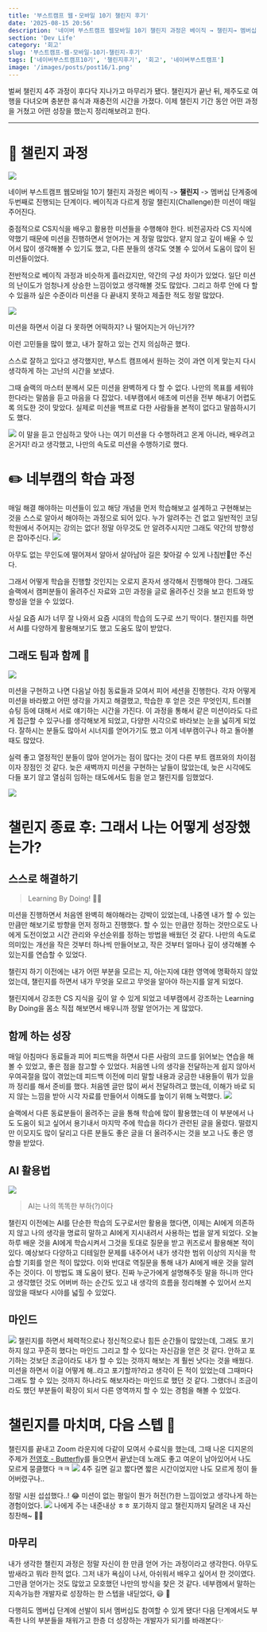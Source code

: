 ```yaml
---
title: '부스트캠프 웹・모바일 10기 챌린지 후기'
date: '2025-08-15 20:56'
description: '네이버 부스트캠프 웹모바일 10기 챌린지 과정은 베이직 → 챌린지→ 멤버십 단계중에 두번째로 진행되는 단계이다. 베이직과 다르게 정말 챌린지(Challenge)한 미션이 매일 주어진다.중점적으로 CS지식을 배우고 활용한 미션들을 수행해야 한다. 비전공자라 CS 지식에 약했기 때문에 미션을 진행하면서 얻어가는 게 정말 많았다. 얕지 않고 깊이 배울 수 있어서 많이 생각해볼 수 있기도 했고, 다른 분들의 생각도 엿볼 수 있어서 도움이 많이 된 미션들이었다.'
section: 'Dev Life'
category: '회고'
slug: '부스트캠프-웹-모바일-10기-챌린지-후기'
tags: ['네이버부스트캠프10기', '챌린지후기', '회고', '네이버부스트캠프']
image: '/images/posts/post16/1.png'
---
```


벌써 챌린지 4주 과정이 후다닥 지나가고 마무리가 됐다. 챌린지가 끝난 뒤, 제주도로 여행을 다녀오며 충분한 휴식과 재충전의 시간을 가졌다. 이제 챌린지 기간 동안 어떤 과정을 거쳤고 어떤 성장을 했는지 정리해보려고 한다.

---

# 🧳 챌린지 과정

<img src="/images/posts/post16/2.png" />

네이버 부스트캠프 웹모바일 10기 챌린지 과정은 베이직 -> **챌린지** -> 멤버십 단계중에 두번째로 진행되는 단계이다. 베이직과 다르게 정말 챌린지(Challenge)한 미션이 매일 주어진다.

중점적으로 CS지식을 배우고 활용한 미션들을 수행해야 한다. 비전공자라 CS 지식에 약했기 때문에 미션을 진행하면서 얻어가는 게 정말 많았다. 얕지 않고 깊이 배울 수 있어서 많이 생각해볼 수 있기도 했고, 다른 분들의 생각도 엿볼 수 있어서 도움이 많이 된 미션들이었다.

전반적으로 베이직 과정과 비슷하게 흘러갔지만, 약간의 구성 차이가 있었다. 일단 미션의 난이도가 엄청나게 상승한 느낌이었고 생각해볼 것도 많았다. 그리고 하루 안에 다 할 수 있을까 싶은 수준이라 미션을 다 끝내지 못하고 제출한 적도 정말 많았다.

<img src="/images/posts/post16/3.png" />

미션을 하면서 이걸 다 못하면 어떡하지? 나 떨어지는거 아닌가??

이런 고민들을 많이 했고, 내가 잘하고 있는 건지 의심하곤 했다.

스스로 잘하고 있다고 생각했지만, 부스트 캠프에서 원하는 것이 과연 이게 맞는지 다시 생각하게 하는 고난의 시간을 보냈다.

그때 슬랙의 마스터 분께서 모든 미션을 완벽하게 다 할 수 없다. 나만의 목표를 세워야 한다라는 말씀을 듣고 마음을 다 잡았다. 네부캠에서 애초에 미션을 전부 해내기 어렵도록 의도한 것이 맞았다. 실제로 미션을 백프로 다한 사람들을 본적이 없다고 말씀하시기도 했다.

<img src="/images/posts/post16/4.png" />
이 말을 듣고 안심하고 맞아 나는 여기 미션을 다 수행하려고 온게 아니라, 배우려고 온거지! 라고 생각했고, 나만의 속도로 미션을 수행하기로 했다.

# ✏️ 네부캠의 학습 과정

매일 해결 해야하는 미션들이 있고 해당 개념을 먼저 학습해보고 설계하고 구현해보는 것을 스스로 알아서 해야하는 과정으로 되어 있다. 누가 알려주는 건 없고 일반적인 코딩 학원에서 주어지는 강의는 없다! 정말 아무것도 안 알려주시지만 그래도 약간의 방향성은 잡아주신다.
<img src="/images/posts/post16/5.png" />

아무도 없는 무인도에 떨어져서 알아서 살아남아 길은 찾아갈 수 있게 나침반🧭만 주신다.

그래서 어떻게 학습을 진행할 것인지는 오로지 혼자서 생각해서 진행해야 한다. 그래도 슬랙에서 캠퍼분들이 올려주신 자료와 고민 과정을 글로 올려주신 것을 보고 힌트와 방향성을 얻을 수 있었다.

사실 요즘 AI가 너무 잘 나와서 요즘 시대의 학습의 도구로 쓰기 딱이다. 챌린지를 하면서 AI를 다양하게 활용해보기도 했고 도움도 많이 받았다.

## 그래도 팀과 함께 👥

<img src="/images/posts/post16/6.png" />

미션을 구현하고 나면 다음날 아침 동료들과 모여서 피어 세션을 진행한다. 각자 어떻게 미션을 바라봤고 어떤 생각을 가지고 해결했고, 학습한 후 얻은 것은 무엇인지, 트러블 슈팅 등에 대해서 서로 얘기하는 시간을 가진다. 이 과정을 통해서 같은 미션이라도 다르게 접근할 수 있구나를 생각해보게 되었고, 다양한 시각으로 바라보는 눈을 넓히게 되었다. 잘하시는 분들도 많아서 시너지를 얻어가기도 했고 이게 네부캠이구나 하고 돌아볼 때도 많았다.

실력 좋고 열정적인 분들이 많아 얻어가는 점이 많다는 것이 다른 부트 캠프와의 차이점이자 장점인 것 같다. 늦은 새벽까지 미션을 구현하는 날들이 많았는데, 늦은 시각에도 다들 포기 않고 열심히 임하는 태도에서도 힘을 얻고 챌린지를 임했었다.

<img src="/images/posts/post16/7.png" />

# 챌린지 종료 후: 그래서 나는 어떻게 성장했는가?

## 스스로 해결하기

> Learning By Doing! 👊🏻

미션을 진행하면서 처음엔 완벽히 해야해라는 강박이 있었는데, 나중엔 내가 할 수 있는 만큼만 해보기로 방향을 먼저 정하고 진행했다. 할 수 있는 만큼만 정하는 것만으로도 나에게 도전이었고 시간 관리와 우선순위를 정하는 방법을 배웠던 것 같다. 나만의 속도로 의미있는 개선을 작은 것부터 하나씩 만들어보고, 작은 것부터 얼마나 깊이 생각해볼 수 있는지를 연습할 수 있었다.

챌린지 하기 이전에는 내가 어떤 부분을 모르는 지, 아는지에 대한 영역에 명확하지 않았었는데, 챌린지를 하면서 내가 무엇을 모르고 무엇을 알아야 하는지를 알게 되었다.

챌린지에서 강조한 CS 지식을 깊이 알 수 있게 되었고 네부캠에서 강조하는 Learning By Doing을 몸소 직접 해보면서 배우니까 정말 얻어가는 게 많았다.

## 함께 하는 성장

매일 아침마다 동료들과 피어 피드백을 하면서 다른 사람의 코드를 읽어보는 연습을 해볼 수 있었고, 좋은 점을 참고할 수 있었다. 처음엔 나의 생각을 전달하는게 쉽지 않아서 우여곡절을 많이 겪었는데 피드백 이전에 미리 말할 내용과 궁금한 내용들이 뭐가 있을까 정리를 해서 준비를 했다. 처음엔 글만 많이 써서 전달하려고 했는데, 이해가 바로 되지 않는 느낌을 받아 시각 자료를 만들어서 이해도를 높이기 위해 노력했다.
<img src="/images/posts/post16/8.png" />

슬랙에서 다른 동료분들이 올려주는 글을 통해 학습에 많이 활용했는데 이 부분에서 나도 도움이 되고 싶어서 용기내서 마지막 주에 학습을 하다가 관련된 글을 올렸다. 떨렸지만 이모지도 많이 달리고 다른 분들도 좋은 글을 더 올려주시는 것을 보고 나도 좋은 영향을 받았다.

## AI 활용법

<img src="/images/posts/post16/9.png" />

> AI는 나의 똑똑한 부하(?)이다

챌린지 이전에는 AI를 단순한 학습의 도구로서만 활용을 했다면, 이제는 AI에게 의존하지 않고 나의 생각을 명료히 말하고 AI에게 지시내려서 사용하는 법을 알게 되었다. 오늘 하루 배운 것을 AI에게 학습시켜서 그것을 토대로 질문을 받고 퀴즈로서 활용해본 적이 있다. 예상보다 다양하고 디테일한 문제를 내주어서 내가 생각한 범위 이상의 지식을 학습할 기회를 얻은 적이 많았다. 이와 반대로 역질문을 통해 내가 AI에게 배운 것을 알려주는 것이다. 이 방법도 꽤 도움이 됐다. 진짜 누군가에게 설명해주듯 말을 하니까 안다고 생각했던 것도 어버버 하는 순간도 있고 내 생각의 흐름을 정리해볼 수 있어서 쓰지 않았을 때보다 시야를 넓힐 수 있었다.

## 마인드

<img src="/images/posts/post16/10.png" />
챌린지를 하면서 체력적으로나 정신적으로나 힘든 순간들이 많았는데, 그래도 포기하지 않고 꾸준히 했다는 마인드 그리고 할 수 있다는 자신감을 얻은 것 같다. 안하고 포기하는 것보단 조금이라도 내가 할 수 있는 것까지 해보는 게 훨씬 낫다는 것을 배웠다. 미션을 하면서 이걸 어떻게 해..라고 포기할까?라고 생각이 든 적이 있었는데 그때마다 그래도 할 수 있는 것까지 하나라도 해보자라는 마인드로 했던 것 같다. 그랬더니 조금이라도 했던 부분들이 확장이 되서 다른 영역까지 할 수 있는 경험을 해볼 수 있었다.

# 챌린지를 마치며, 다음 스텝 🦦

챌린지를 끝내고 Zoom 라운지에 다같이 모여서 수료식을 했는데, 그때 나온 디지몬의 주제가 [전영호 - Butterfly](https://www.youtube.com/watch?v=rGRC_Nf8fww)를 들으면서 끝냈는데 노래도 좋고 여운이 남아있어서 나도 모르게 뭉클했다 ㅋㅋ
<img src="/images/posts/post16/11.png" />
4주 길면 길고 짧다면 짧은 시간이었지만 나도 모르게 정이 들어버렸구나..

정말 시원 섭섭했다..! 😂 미션이 없는 평일이 뭔가 허전(?)한 느낌이었고 생각나게 하는 경험이었다.
<img src="/images/posts/post16/12.png" />
나에게 주는 내준내상 ㅎㅎ 포기하지 않고 챌린지까지 달려온 내 자신 칭찬해~ 👏🏻

## 마무리

내가 생각한 챌린지 과정은 정말 자신이 한 만큼 얻어 가는 과정이라고 생각한다. 아무도 밤새라고 뭐라 한적 없다. 그저 내가 욕심이 나서, 아쉬워서 배우고 싶어서 한 것이였다. 그만큼 얻어가는 것도 많았고 모호했던 나만의 방식을 찾은 것 같다. 네부캠에서 말하는 지속가능한 개발자로 성장하는 한 스텝을 내딛었다, 😃 🐾

다행히도 멤버십 단계에 선발이 되서 멤버십도 참여할 수 있게 됐다! 다음 단계에서도 부족한 나의 부분들을 채워가고 한층 더 성장하는 개발자가 되기를 바래본다✨
